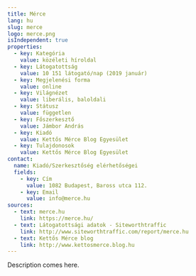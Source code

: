 ```yaml
---
title: Mérce
lang: hu
slug: merce
logo: merce.png
isIndependent: true
properties:
  - key: Kategória
    value: közéleti híroldal
  - key: Látogatottság
    value: 10 151 látogató/nap (2019 január)
  - key: Megjelenési forma
    value: online
  - key: Világnézet
    value: liberális, baloldali
  - key: Státusz
    value: független
  - key: Főszerkesztő
    value: Jámbor András
  - key: Kiadó
    value: Kettős Mérce Blog Egyesület
  - key: Tulajdonosok
    value: Kettős Mérce Blog Egyesület
contact:
  name: Kiadó/Szerkesztőség elérhetőségei
  fields:
    - key: Cím
      value: 1082 Budapest, Baross utca 112.
    - key: Email
      value: info@merce.hu
sources:
  - text: merce.hu
    link: https://merce.hu/
  - text: Látogatottsági adatok - Siteworthtraffic
    link: http://www.siteworthtraffic.com/report/merce.hu
  - text: Kettős Mérce blog
    link: http://www.kettosmerce.blog.hu
---
```


Description comes here.